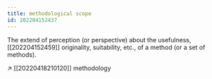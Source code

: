 ```yaml
---
title: methodological scope
id: 202204152437
---
```


The extend of perception (or perspective) about the usefulness, [[202204152459]] originality, suitability, etc., of a method (or a set of methods).

↗ [[20220418210120]] methodology
